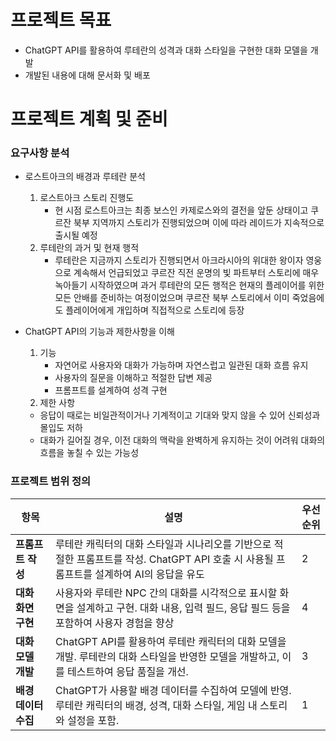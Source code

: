 # 프로젝트 목표
- ChatGPT API를 활용하여 루테란의 성격과 대화 스타일을 구현한 대화 모델을 개발
- 개발된 내용에 대해 문서화 및 배포

# 프로젝트 계획 및 준비

### 요구사항 분석
- 로스트아크의 배경과 루테란 분석
    1. 로스트아크 스토리 진행도
        - 현 시점 로스트아크는 최종 보스인 카제로스와의 결전을 앞둔 상태이고 쿠르잔 북부 지역까지 스토리가 진행되었으며 이에 따라 레이드가 지속적으로 출시될 예정
    2. 루테란의 과거 및 현재 행적 
        - 루테란은 지금까지 스토리가 진행되면서 아크라시아의 위대한 왕이자 영웅으로 계속해서 언급되었고 쿠르잔 직전 운명의 빛 파트부터 스토리에 매우 녹아들기 시작하였으며 과거 루테란의 모든 행적은 현재의 플레이어를 위한 모든 안배를 준비하는 여정이었으며 쿠르잔 북부 스토리에서 이미 죽었음에도 플레이어에게 개입하며 직접적으로 스토리에 등장

- ChatGPT API의 기능과 제한사항을 이해
    1. 기능
        - 자연어로 사용자와 대화가 가능하며 자연스럽고 일관된 대화 흐름 유지
        - 사용자의 질문을 이해하고 적절한 답변 제공
        - 프롬프트를 설계하여 성격 구현
    2. 제한 사항
     - 응답이 때로는 비일관적이거나 기계적이고 기대와 맞지 않을 수 있어 신뢰성과 몰입도 저하
     - 대화가 길어질 경우, 이전 대화의 맥락을 완벽하게 유지하는 것이 어려워 대화의 흐름을 놓칠 수 있는 가능성

### 프로젝트 범위 정의
| 항목 | 설명 | 우선순위 |
|-|-|-|
| **프롬프트 작성** | 루테란 캐릭터의 대화 스타일과 시나리오를 기반으로 적절한 프롬프트를 작성. ChatGPT API 호출 시 사용될 프롬프트를 설계하여 AI의 응답을 유도 | 2 |
| **대화 화면 구현**  | 사용자와 루테란 NPC 간의 대화를 시각적으로 표시할 화면을 설계하고 구현. 대화 내용, 입력 필드, 응답 필드 등을 포함하여 사용자 경험을 향상 | 4 |
| **대화 모델 개발** | ChatGPT API를 활용하여 루테란 캐릭터의 대화 모델을 개발. 루테란의 대화 스타일을 반영한 모델을 개발하고, 이를 테스트하여 응답 품질을 개선.| 3 |
| **배경 데이터 수집** | ChatGPT가 사용할 배경 데이터를 수집하여 모델에 반영. 루테란 캐릭터의 배경, 성격, 대화 스타일, 게임 내 스토리와 설정을 포함. | 1 |